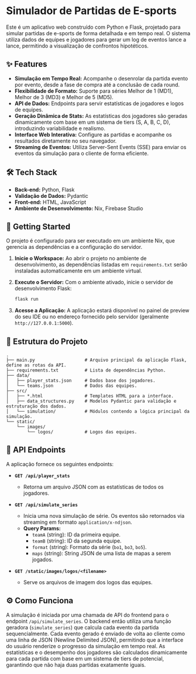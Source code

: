 # Simulador de Partidas de E-sports

Este é um aplicativo web construído com Python e Flask, projetado para simular partidas de e-sports de forma detalhada e em tempo real. O sistema utiliza dados de equipes e jogadores para gerar um log de eventos lance a lance, permitindo a visualização de confrontos hipotéticos.

## ✨ Features

- **Simulação em Tempo Real:** Acompanhe o desenrolar da partida evento por evento, desde a fase de compra até a conclusão de cada round.
- **Flexibilidade de Formato:** Suporte para séries Melhor de 1 (MD1), Melhor de 3 (MD3) e Melhor de 5 (MD5).
- **API de Dados:** Endpoints para servir estatísticas de jogadores e logos de equipes.
- **Geração Dinâmica de Stats:** As estatísticas dos jogadores são geradas dinamicamente com base em um sistema de tiers (S, A, B, C, D), introduzindo variabilidade e realismo.
- **Interface Web Interativa:** Configure as partidas e acompanhe os resultados diretamente no seu navegador.
- **Streaming de Eventos:** Utiliza Server-Sent Events (SSE) para enviar os eventos da simulação para o cliente de forma eficiente.

## 🛠️ Tech Stack

- **Back-end:** Python, Flask
- **Validação de Dados:** Pydantic
- **Front-end:** HTML, JavaScript
- **Ambiente de Desenvolvimento:** Nix, Firebase Studio

## 🚀 Getting Started

O projeto é configurado para ser executado em um ambiente Nix, que gerencia as dependências e a configuração do servidor.

1.  **Inicie o Workspace:** Ao abrir o projeto no ambiente de desenvolvimento, as dependências listadas em `requirements.txt` serão instaladas automaticamente em um ambiente virtual.

2.  **Execute o Servidor:** Com o ambiente ativado, inicie o servidor de desenvolvimento Flask:
    ```bash
    flask run
    ```

3.  **Acesse a Aplicação:** A aplicação estará disponível no painel de preview do seu IDE ou no endereço fornecido pelo servidor (geralmente `http://127.0.0.1:5000`).


## 📁 Estrutura do Projeto

```
.
├── main.py                   # Arquivo principal da aplicação Flask, define as rotas da API.
├── requirements.txt          # Lista de dependências Python.
├── data/
│   ├── player_stats.json     # Dados base dos jogadores.
│   └── teams.json            # Dados das equipes.
├── src/
│   ├── *.html                # Templates HTML para a interface.
│   ├── data_structures.py    # Modelos Pydantic para validação e estruturação dos dados.
│   └── simulation/           # Módulos contendo a lógica principal da simulação.
└── static/
    └── images/
        └── logos/            # Logos das equipes.
```

## 🔌 API Endpoints

A aplicação fornece os seguintes endpoints:

- **`GET /api/player_stats`**
  - Retorna um arquivo JSON com as estatísticas de todos os jogadores.

- **`GET /api/simulate_series`**
  - Inicia uma nova simulação de série. Os eventos são retornados via streaming em formato `application/x-ndjson`.
  - **Query Params:**
    - `teamA` (string): ID da primeira equipe.
    - `teamB` (string): ID da segunda equipe.
    - `format` (string): Formato da série (`bo1`, `bo3`, `bo5`).
    - `maps` (string): String JSON de uma lista de mapas a serem jogados.

- **`GET /static/images/logos/<filename>`**
  - Serve os arquivos de imagem dos logos das equipes.

## ⚙️ Como Funciona

A simulação é iniciada por uma chamada de API do frontend para o endpoint `/api/simulate_series`. O backend então utiliza uma função geradora (`simulate_series`) que calcula cada evento da partida sequencialmente. Cada evento gerado é enviado de volta ao cliente como uma linha de JSON (Newline Delimited JSON), permitindo que a interface do usuário renderize o progresso da simulação em tempo real. As estatísticas e o desempenho dos jogadores são calculados dinamicamente para cada partida com base em um sistema de tiers de potencial, garantindo que não haja duas partidas exatamente iguais.

